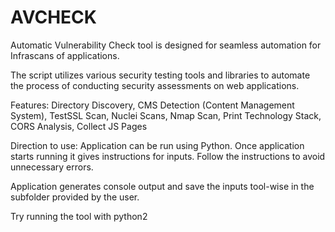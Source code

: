 # AVCHECK
Automatic Vulnerability Check tool is designed for seamless automation for Infrascans of applications.

The script utilizes various security testing tools and libraries to automate the process of conducting security assessments on web applications.

Features:
Directory Discovery,
CMS Detection (Content Management System),
TestSSL Scan,
Nuclei Scans,
Nmap Scan,
Print Technology Stack,
CORS Analysis,
Collect JS Pages

Direction to use:
Application can be run using Python. Once application starts running it gives instructions for inputs. Follow the instructions to avoid unnecessary errors.

Application generates console output and save the inputs tool-wise in the subfolder provided by the user.

Try running the tool with python2

